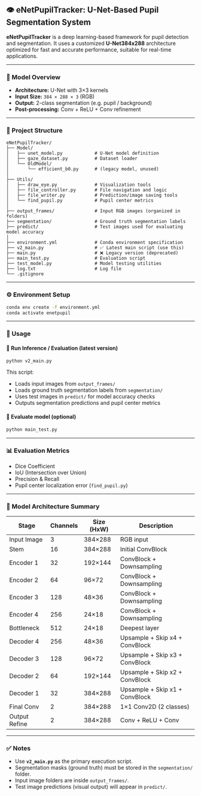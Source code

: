## 👁️ eNetPupilTracker: U-Net-Based Pupil Segmentation System

**eNetPupilTracker** is a deep learning-based framework for pupil detection and segmentation. It uses a customized **U-Net384x288** architecture optimized for fast and accurate performance, suitable for real-time applications.

---

### 📐 Model Overview

* **Architecture:** U-Net with 3×3 kernels
* **Input Size:** `384 × 288 × 3` (RGB)
* **Output:** 2-class segmentation (e.g. pupil / background)
* **Post-processing:** Conv + ReLU + Conv refinement

---

### 📁 Project Structure

```
eNetPupilTracker/
├── Model/
│   ├── unet_model.py            # U-Net model definition
│   ├── gaze_dataset.py          # Dataset loader
│   └── OldModel/
│       └── efficient_b0.py      # (legacy model, unused)
│
├── Utils/
│   ├── draw_eye.py              # Visualization tools
│   ├── file_controller.py       # File navigation and logic
│   ├── file_writer.py           # Prediction/image saving tools
│   └── find_pupil.py            # Pupil center metrics
│
├── output_frames/               # Input RGB images (organized in folders)
├── segmentation/                # Ground truth segmentation labels
├── predict/                     # Test images used for evaluating model accuracy
│
├── environment.yml              # Conda environment specification
├── v2_main.py                   # ✅ Latest main script (use this)
├── main.py                      # ❌ Legacy version (deprecated)
├── main_test.py                 # Evaluation script
├── test_model.py                # Model testing utilities
├── log.txt                      # Log file
└── .gitignore
```

---

### ⚙️ Environment Setup

```bash
conda env create -f environment.yml
conda activate enetpupil
```

---

### 🚀 Usage

#### 🔹 Run Inference / Evaluation (latest version)

```bash
python v2_main.py
```

This script:

* Loads input images from `output_frames/`
* Loads ground truth segmentation labels from `segmentation/`
* Uses test images in `predict/` for model accuracy checks
* Outputs segmentation predictions and pupil center metrics

#### 🔹 Evaluate model (optional)

```bash
python main_test.py
```

---

### 📊 Evaluation Metrics

* Dice Coefficient
* IoU (Intersection over Union)
* Precision & Recall
* Pupil center localization error (`find_pupil.py`)

---

### 🧠 Model Architecture Summary

| Stage         | Channels | Size (HxW) | Description                    |
| ------------- | -------- | ---------- | ------------------------------ |
| Input Image   | 3        | 384×288    | RGB input                      |
| Stem          | 16       | 384×288    | Initial ConvBlock              |
| Encoder 1     | 32       | 192×144    | ConvBlock + Downsampling       |
| Encoder 2     | 64       | 96×72      | ConvBlock + Downsampling       |
| Encoder 3     | 128      | 48×36      | ConvBlock + Downsampling       |
| Encoder 4     | 256      | 24×18      | ConvBlock + Downsampling       |
| Bottleneck    | 512      | 24×18      | Deepest layer                  |
| Decoder 4     | 256      | 48×36      | Upsample + Skip x4 + ConvBlock |
| Decoder 3     | 128      | 96×72      | Upsample + Skip x3 + ConvBlock |
| Decoder 2     | 64       | 192×144    | Upsample + Skip x2 + ConvBlock |
| Decoder 1     | 32       | 384×288    | Upsample + Skip x1 + ConvBlock |
| Final Conv    | 2        | 384×288    | 1×1 Conv2D (2 classes)         |
| Output Refine | 2        | 384×288    | Conv + ReLU + Conv             |

---

### ✅ Notes

* Use **`v2_main.py`** as the primary execution script.
* Segmentation masks (ground truth) must be stored in the `segmentation/` folder.
* Input image folders are inside `output_frames/`.
* Test image predictions (visual output) will appear in `predict/`.

